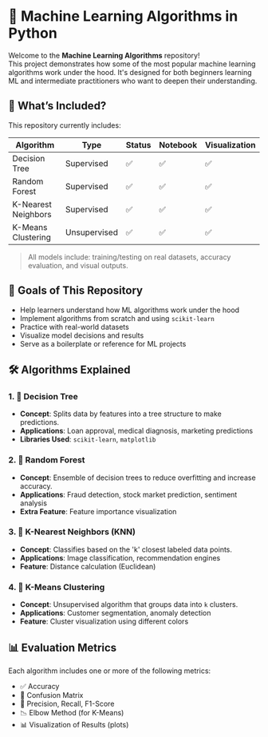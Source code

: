 # 🧠 Machine Learning Algorithms in Python

Welcome to the **Machine Learning Algorithms** repository!  
This project demonstrates how some of the most popular machine learning algorithms work under the hood. It's designed for both beginners learning ML and intermediate practitioners who want to deepen their understanding.

## 📌 What’s Included?

This repository currently includes:

| Algorithm          | Type         | Status | Notebook | Visualization |
|--------------------|--------------|--------|----------|----------------|
| Decision Tree       | Supervised   | ✅      | ✅        | ✅              |
| Random Forest       | Supervised   | ✅      | ✅        | ✅              |
| K-Nearest Neighbors | Supervised   | ✅      | ✅        | ✅              |
| K-Means Clustering  | Unsupervised | ✅      | ✅        | ✅              |

> All models include: training/testing on real datasets, accuracy evaluation, and visual outputs.

## 🎯 Goals of This Repository

- Help learners understand how ML algorithms work under the hood
- Implement algorithms from scratch and using `scikit-learn`
- Practice with real-world datasets
- Visualize model decisions and results
- Serve as a boilerplate or reference for ML projects

## 🛠 Algorithms Explained

### 1. 🌳 Decision Tree

- **Concept**: Splits data by features into a tree structure to make predictions.
- **Applications**: Loan approval, medical diagnosis, marketing predictions
- **Libraries Used**: `scikit-learn`, `matplotlib`

### 2. 🌲 Random Forest

- **Concept**: Ensemble of decision trees to reduce overfitting and increase accuracy.
- **Applications**: Fraud detection, stock market prediction, sentiment analysis
- **Extra Feature**: Feature importance visualization

### 3. 👥 K-Nearest Neighbors (KNN)

- **Concept**: Classifies based on the 'k' closest labeled data points.
- **Applications**: Image classification, recommendation engines
- **Feature**: Distance calculation (Euclidean)

### 4. 🔵 K-Means Clustering

- **Concept**: Unsupervised algorithm that groups data into `k` clusters.
- **Applications**: Customer segmentation, anomaly detection
- **Feature**: Cluster visualization using different colors

## 📊 Evaluation Metrics

Each algorithm includes one or more of the following metrics:

- ✅ Accuracy
- 🔁 Confusion Matrix
- 📐 Precision, Recall, F1-Score
- 📉 Elbow Method (for K-Means)
- 📊 Visualization of Results (plots)

